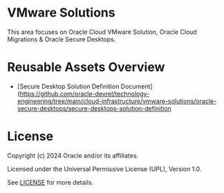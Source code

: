 # VMware Solutions

This area focuses on Oracle Cloud VMware Solution, Oracle Cloud Migrations & Oracle Secure Desktops.
# Reusable Assets Overview
- [Secure Desktop Solution Definition Document](https://github.com/oracle-devrel/technology-engineering/tree/main/cloud-infrastructure/vmware-solutions/oracle-secure-desktops/secure-desktops-solution-definition

# License

Copyright (c) 2024 Oracle and/or its affiliates.

Licensed under the Universal Permissive License (UPL), Version 1.0.

See [LICENSE](https://github.com/oracle-devrel/technology-engineering/blob/main/LICENSE) for more details.

